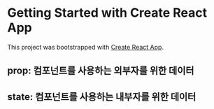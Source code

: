 # Getting Started with Create React App

This project was bootstrapped with [Create React App](https://github.com/facebook/create-react-app).

## prop: 컴포넌트를 사용하는 외부자를 위한 데이터
## state: 컴포넌트를 사용하는 내부자를 위한 데이터